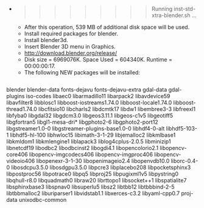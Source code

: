 * >>>>>>>>> Running inst-std-xtra-blender.sh ...
  * After this operation, 539 MB of additional disk space will be used.
  * Install required packages for blender.
  * Install blender3d.
  * Insert Blender 3D menu in Graphics.
  * http://download.blender.org/release/
  * Disk size = 6969076K. Space Used = 604340K. Runtime = 00:00:00:17.
  * The following NEW packages will be installed:
  ```bash
blender blender-data fonts-dejavu fonts-dejavu-extra gdal-data
gdal-plugins iso-codes libaec0 libarmadillo11 libarpack2
libavdevice59 libavfilter8 libblosc1 libboost-iostreams1.74.0 libboost-locale1.74.0
libboost-thread1.74.0 libcfitsio10 libcharls2 libdcmtk17 libdw1
libembree3-3 libfreexl1 libfyba0 libgdal32 libgdcm3.0
libgeos3.11.1 libgeos-c1v5 libgeotiff5 libgfortran5 libgl1-mesa-dri*
libgphoto2-6 libgphoto2-port12 libgstreamer1.0-0 libgstreamer-plugins-base1.0-0 libhdf4-0-alt
libhdf5-103-1 libhdf5-hl-100 libhwloc15 libimath-3-1-29 libjemalloc2
libkmlbase1 libkmldom1 libkmlengine1 liblapack3 liblog4cplus-2.0.5
libminizip1 libnetcdf19 libodbc2 libodbcinst2 libogdi4.1
libopencolorio2.1 libopencv-core406 libopencv-imgcodecs406 libopencv-imgproc406 libopencv-videoio406
libopenexr-3-1-30 libopenimageio2.4 libopenvdb10.0 liborc-0.4-0 libosdcpu3.5.0
libosdgpu3.5.0 libpcre3 libplacebo208 libpocketsphinx3 libpostproc56
libpotrace0 libpq5 libproj25 libpugixml1v5 libpystring0
libqhull-r8.0 libquadmath0 libraw20 librttopo1 libsocket++1
libspatialite7 libsphinxbase3 libspnav0 libsuperlu5 libsz2
libtbb12 libtbbbind-2-5 libtbbmalloc2 liburiparser1 libvidstab1.1
libxerces-c3.2 libyaml-cpp0.7 proj-data unixodbc-common
  ```
